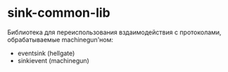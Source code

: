 # sink-common-lib
Библиотека для переиспользования вздаимодействия с протоколами, обрабатываемые machinegun'ном:
- eventsink (hellgate)
- sinkievent (machinegun)
